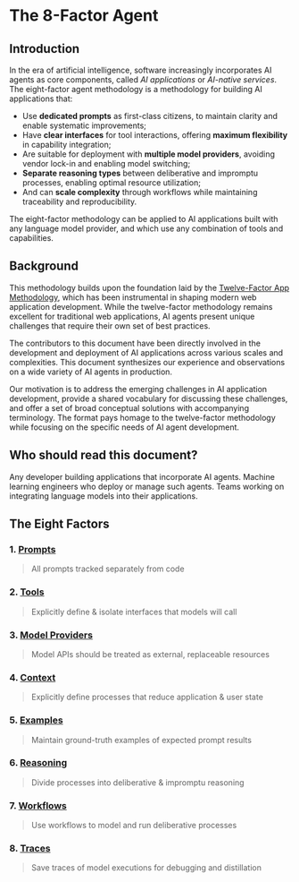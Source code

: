 # The 8-Factor Agent

## Introduction

In the era of artificial intelligence, software increasingly incorporates AI agents as core components, called *AI applications* or *AI-native services*. The eight-factor agent methodology is a methodology for building AI applications that:

* Use **dedicated prompts** as first-class citizens, to maintain clarity and enable systematic improvements;
* Have **clear interfaces** for tool interactions, offering **maximum flexibility** in capability integration;
* Are suitable for deployment with **multiple model providers**, avoiding vendor lock-in and enabling model switching;
* **Separate reasoning types** between deliberative and impromptu processes, enabling optimal resource utilization;
* And can **scale complexity** through workflows while maintaining traceability and reproducibility.

The eight-factor methodology can be applied to AI applications built with any language model provider, and which use any combination of tools and capabilities.

## Background

This methodology builds upon the foundation laid by the [Twelve-Factor App Methodology](https://12factor.net), which has been instrumental in shaping modern web application development. While the twelve-factor methodology remains excellent for traditional web applications, AI agents present unique challenges that require their own set of best practices.

The contributors to this document have been directly involved in the development and deployment of AI applications across various scales and complexities. This document synthesizes our experience and observations on a wide variety of AI agents in production.

Our motivation is to address the emerging challenges in AI application development, provide a shared vocabulary for discussing these challenges, and offer a set of broad conceptual solutions with accompanying terminology. The format pays homage to the twelve-factor methodology while focusing on the specific needs of AI agent development.

## Who should read this document?

Any developer building applications that incorporate AI agents. Machine learning engineers who deploy or manage such agents. Teams working on integrating language models into their applications.

## The Eight Factors

### 1. [Prompts](https://8factor.net/prompts)
> All prompts tracked separately from code

### 2. [Tools](https://8factor.net/tools)
> Explicitly define & isolate interfaces that models will call

### 3. [Model Providers](https://8factor.net/model-providers)
> Model APIs should be treated as external, replaceable resources

### 4. [Context](https://8factor.net/context)
> Explicitly define processes that reduce application & user state

### 5. [Examples](https://8factor.net/examples)
> Maintain ground-truth examples of expected prompt results

### 6. [Reasoning](https://8factor.net/reasoning)
> Divide processes into deliberative & impromptu reasoning

### 7. [Workflows](https://8factor.net/workflows)
> Use workflows to model and run deliberative processes

### 8. [Traces](https://8factor.net/traces)
> Save traces of model executions for debugging and distillation
